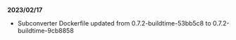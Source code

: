 **2023/02/17**

* Subconverter Dockerfile updated from 0.7.2-buildtime-53bb5c8 to 0.7.2-buildtime-9cb8858
